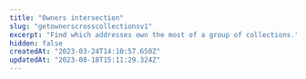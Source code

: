 ```yaml
---
title: "Owners intersection"
slug: "getownerscrosscollectionsv1"
excerpt: "Find which addresses own the most of a group of collections."
hidden: false
createdAt: "2023-03-24T14:10:57.650Z"
updatedAt: "2023-08-18T15:11:29.324Z"
---
```


